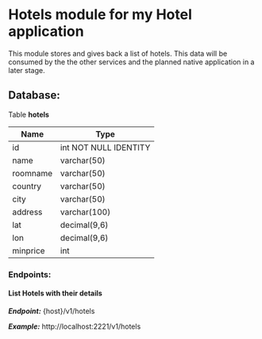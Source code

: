 # Hotels module for my Hotel application

This module stores and gives back a list of hotels. This data will be consumed by the the other services and the planned native application in a later stage.

## Database:  
Table **hotels**

Name | Type 
------------ | -------------
id | int NOT NULL IDENTITY
name | varchar(50)
roomname | varchar(50)
country | varchar(50)
city | varchar(50)
address | varchar(100)
lat | decimal(9,6)
lon | decimal(9,6)
minprice | int

### Endpoints:  

#### List Hotels with their details

***Endpoint:*** {host}/v1/hotels

***Example:*** http://localhost:2221/v1/hotels
